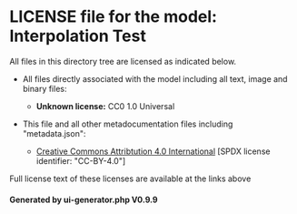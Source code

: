 # LICENSE file for the model: Interpolation Test

All files in this directory tree are licensed as indicated below.

* All files directly associated with the model including all text, image and binary files:

  * **Unknown license:** CC0 1.0 Universal

* This file and all other metadocumentation files including "metadata.json":

  * [Creative Commons Attribtution 4.0 International]("https://creativecommons.org/licenses/by-nd/4.0/legalcode") [SPDX license identifier: "CC-BY-4.0"]

Full license text of these licenses are available at the links above

#### Generated by ui-generator.php V0.9.9